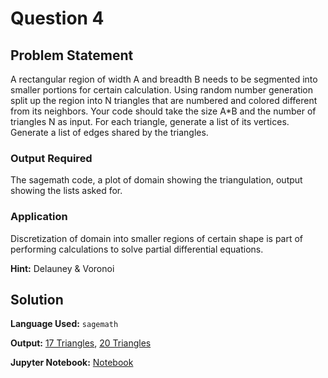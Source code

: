 # Question 4

## Problem Statement
A rectangular region of width A and breadth B needs to be segmented into smaller portions for certain calculation. Using random number generation split up the region into N triangles that are numbered and colored different from its neighbors. Your code should take the size A\*B and the number of triangles N as input. For each triangle, generate a list of its vertices. Generate a list of edges shared by the triangles.

### Output Required
The sagemath code, a plot of domain showing the triangulation, output showing the lists asked for.

### Application
Discretization of domain into smaller regions of certain shape is part of performing calculations
to solve partial differential equations. 

**Hint:** Delauney & Voronoi

## Solution

**Language Used:** `sagemath`

**Output:** [17 Triangles](17-Triangulation.png), [20 Triangles](20-Triangulation.png) 

**Jupyter Notebook:** [Notebook](question_4.ipynb)

